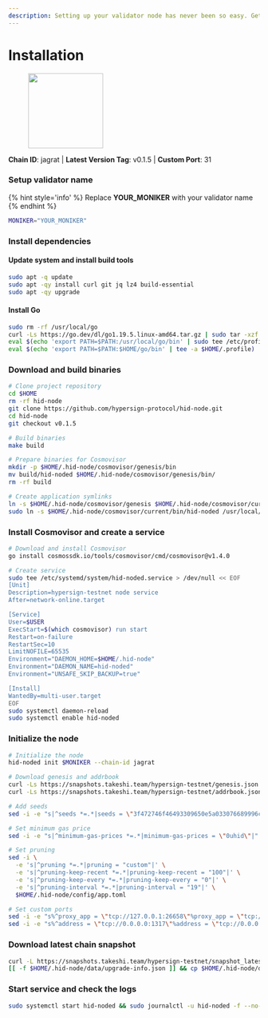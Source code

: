 ```yaml
---
description: Setting up your validator node has never been so easy. Get your validator running in minutes by following step by step instructions.
---
```


# Installation

<figure><img src="https://raw.githubusercontent.com/kj89/testnet_manuals/main/pingpub/logos/hypersign.png" width="150" alt=""><figcaption></figcaption></figure>

**Chain ID**: jagrat | **Latest Version Tag**: v0.1.5 | **Custom Port**: 31

### Setup validator name

{% hint style='info' %}
Replace **YOUR_MONIKER** with your validator name
{% endhint %}

```bash
MONIKER="YOUR_MONIKER"
```

### Install dependencies

#### Update system and install build tools

```bash
sudo apt -q update
sudo apt -qy install curl git jq lz4 build-essential
sudo apt -qy upgrade
```

#### Install Go

```bash
sudo rm -rf /usr/local/go
curl -Ls https://go.dev/dl/go1.19.5.linux-amd64.tar.gz | sudo tar -xzf - -C /usr/local
eval $(echo 'export PATH=$PATH:/usr/local/go/bin' | sudo tee /etc/profile.d/golang.sh)
eval $(echo 'export PATH=$PATH:$HOME/go/bin' | tee -a $HOME/.profile)
```

### Download and build binaries

```bash
# Clone project repository
cd $HOME
rm -rf hid-node
git clone https://github.com/hypersign-protocol/hid-node.git
cd hid-node
git checkout v0.1.5

# Build binaries
make build

# Prepare binaries for Cosmovisor
mkdir -p $HOME/.hid-node/cosmovisor/genesis/bin
mv build/hid-noded $HOME/.hid-node/cosmovisor/genesis/bin/
rm -rf build

# Create application symlinks
ln -s $HOME/.hid-node/cosmovisor/genesis $HOME/.hid-node/cosmovisor/current
sudo ln -s $HOME/.hid-node/cosmovisor/current/bin/hid-noded /usr/local/bin/hid-noded
```

### Install Cosmovisor and create a service

```bash
# Download and install Cosmovisor
go install cosmossdk.io/tools/cosmovisor/cmd/cosmovisor@v1.4.0

# Create service
sudo tee /etc/systemd/system/hid-noded.service > /dev/null << EOF
[Unit]
Description=hypersign-testnet node service
After=network-online.target

[Service]
User=$USER
ExecStart=$(which cosmovisor) run start
Restart=on-failure
RestartSec=10
LimitNOFILE=65535
Environment="DAEMON_HOME=$HOME/.hid-node"
Environment="DAEMON_NAME=hid-noded"
Environment="UNSAFE_SKIP_BACKUP=true"

[Install]
WantedBy=multi-user.target
EOF
sudo systemctl daemon-reload
sudo systemctl enable hid-noded
```

### Initialize the node

```bash
# Initialize the node
hid-noded init $MONIKER --chain-id jagrat

# Download genesis and addrbook
curl -Ls https://snapshots.takeshi.team/hypersign-testnet/genesis.json > $HOME/.hid-node/config/genesis.json
curl -Ls https://snapshots.takeshi.team/hypersign-testnet/addrbook.json > $HOME/.hid-node/config/addrbook.json

# Add seeds
sed -i -e "s|^seeds *=.*|seeds = \"3f472746f46493309650e5a033076689996c8881@hypersign-testnet.rpc.takeshi.team:31659\"|" $HOME/.hid-node/config/config.toml

# Set minimum gas price
sed -i -e "s|^minimum-gas-prices *=.*|minimum-gas-prices = \"0uhid\"|" $HOME/.hid-node/config/app.toml

# Set pruning
sed -i \
  -e 's|^pruning *=.*|pruning = "custom"|' \
  -e 's|^pruning-keep-recent *=.*|pruning-keep-recent = "100"|' \
  -e 's|^pruning-keep-every *=.*|pruning-keep-every = "0"|' \
  -e 's|^pruning-interval *=.*|pruning-interval = "19"|' \
  $HOME/.hid-node/config/app.toml

# Set custom ports
sed -i -e "s%^proxy_app = \"tcp://127.0.0.1:26658\"%proxy_app = \"tcp://127.0.0.1:31658\"%; s%^laddr = \"tcp://127.0.0.1:26657\"%laddr = \"tcp://127.0.0.1:31657\"%; s%^pprof_laddr = \"localhost:6060\"%pprof_laddr = \"localhost:31060\"%; s%^laddr = \"tcp://0.0.0.0:26656\"%laddr = \"tcp://0.0.0.0:31656\"%; s%^prometheus_listen_addr = \":26660\"%prometheus_listen_addr = \":31660\"%" $HOME/.hid-node/config/config.toml
sed -i -e "s%^address = \"tcp://0.0.0.0:1317\"%address = \"tcp://0.0.0.0:31317\"%; s%^address = \":8080\"%address = \":31080\"%; s%^address = \"0.0.0.0:9090\"%address = \"0.0.0.0:31090\"%; s%^address = \"0.0.0.0:9091\"%address = \"0.0.0.0:31091\"%; s%^address = \"0.0.0.0:8545\"%address = \"0.0.0.0:31545\"%; s%^ws-address = \"0.0.0.0:8546\"%ws-address = \"0.0.0.0:31546\"%" $HOME/.hid-node/config/app.toml
```

### Download latest chain snapshot

```bash
curl -L https://snapshots.takeshi.team/hypersign-testnet/snapshot_latest.tar.lz4 | tar -Ilz4 -xf - -C $HOME/.hid-node
[[ -f $HOME/.hid-node/data/upgrade-info.json ]] && cp $HOME/.hid-node/data/upgrade-info.json $HOME/.hid-node/cosmovisor/genesis/upgrade-info.json
```

### Start service and check the logs

```bash
sudo systemctl start hid-noded && sudo journalctl -u hid-noded -f --no-hostname -o cat
```
